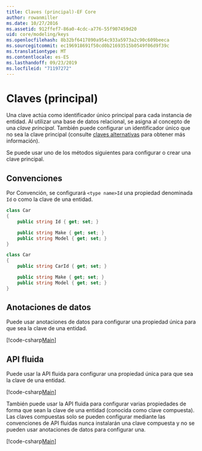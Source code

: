 ```yaml
---
title: Claves (principal)-EF Core
author: rowanmiller
ms.date: 10/27/2016
ms.assetid: 912ffef7-86a0-4cdc-a776-55f907459d20
uid: core/modeling/keys
ms.openlocfilehash: 8b32bf6417890a954c933a5973a2c90c609beeca
ms.sourcegitcommit: ec196918691f50cd0b21693515b0549f06d9f39c
ms.translationtype: MT
ms.contentlocale: es-ES
ms.lasthandoff: 09/23/2019
ms.locfileid: "71197272"
---
```

# <a name="keys-primary"></a>Claves (principal)

Una clave actúa como identificador único principal para cada instancia de entidad. Al utilizar una base de datos relacional, se asigna al concepto de una *clave principal*. También puede configurar un identificador único que no sea la clave principal (consulte [claves alternativas](alternate-keys.md) para obtener más información). 

Se puede usar uno de los métodos siguientes para configurar o crear una clave principal.

## <a name="conventions"></a>Convenciones

Por Convención, se configurará `<type name>Id` una propiedad denominada `Id` o como la clave de una entidad.

<!-- [!code-csharp[Main](samples/core/Modeling/Conventions/KeyId.cs?highlight=3)] -->
``` csharp
class Car
{
    public string Id { get; set; }

    public string Make { get; set; }
    public string Model { get; set; }
}
```

<!-- [!code-csharp[Main](samples/core/Modeling/Conventions/KeyTypeNameId.cs?highlight=3)] -->
``` csharp
class Car
{
    public string CarId { get; set; }

    public string Make { get; set; }
    public string Model { get; set; }
}
```

## <a name="data-annotations"></a>Anotaciones de datos

Puede usar anotaciones de datos para configurar una propiedad única para que sea la clave de una entidad.

[!code-csharp[Main](../../../samples/core/Modeling/DataAnnotations/KeySingle.cs?highlight=13)]

## <a name="fluent-api"></a>API fluida

Puede usar la API fluida para configurar una propiedad única para que sea la clave de una entidad.

[!code-csharp[Main](../../../samples/core/Modeling/FluentAPI/KeySingle.cs?highlight=11,12)]

También puede usar la API fluida para configurar varias propiedades de forma que sean la clave de una entidad (conocida como clave compuesta). Las claves compuestas solo se pueden configurar mediante las convenciones de API fluidas nunca instalarán una clave compuesta y no se pueden usar anotaciones de datos para configurar una.

[!code-csharp[Main](../../../samples/core/Modeling/FluentAPI/KeyComposite.cs?highlight=11,12)]
